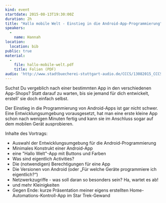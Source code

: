 ```yaml
---
kind: event
startdate: 2015-08-13T19:30:00Z
duration: 2h
title: "Hallo mobile Welt - Einstieg in die Android-App-Programmierung"
speakers:
  -
    name: Hannah
location:
  location: bib
public: true
material:
  -
    file: hallo-mobile-welt.pdf
    title: Folien (PDF)
audio: 'http://www.stadtbuecherei-stuttgart-audio.de/CCCS/13082015_CCCS_Hannah.mp3'
---
```

Suchst Du vergeblich nach einer bestimmten App in den verschiedenen
App-Shops? Statt darauf zu warten, bis sie jemand für dich entwickelt,
erstell' sie doch einfach selbst.

Der Einstieg in die Programmierung von Android-Apps ist gar nicht
schwer. Eine Entwicklungsumgebung vorausgesetzt, hat man eine erste
kleine App schon nach wenigen Minuten fertig und kann sie im Anschluss
sogar auf dem mobilen Gerät ausprobieren.

Inhalte des Vortrags:

- Auswahl der Entwicklungsumgebung für die Android-Programmierung
- Minimales Konstrukt einer Android-App
- eine "Hallo Welt"-App mit Buttons und Farben
- Was sind eigentlich Activities?
- Die (notwendigen) Berechtigungen für eine App
- Die Versionen von Android (oder „Für welche Geräte programmiere ich
eigentlich?“)
- Netzwerkzugriffe - was soll daran so besonders sein? Ha, wartet es ab!
- und mehr Kleinigkeiten
- Gegen Ende: kurze Präsentation meiner eigens erstellten
Home-Automations-Kontroll-App im Star Trek-Gewand
